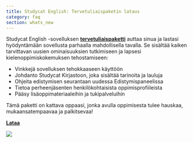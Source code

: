 ```yaml
---
title: Studycat English: Tervetuliaispaketin lataus
category: faq
section: whats_new
---
```

Studycat English -sovelluksen **[tervetuliaispaketti](https://res.cloudinary.com/dam8jh3m8/image/upload/v1731059311/docs/studycat-English-welcome-pack-en.pdf)** auttaa sinua ja lastasi hyödyntämään sovellusta parhaalla mahdollisella tavalla. Se sisältää kaiken tarvittavan uusien ominaisuuksien tutkimiseen ja lapsesi kielenoppimiskokemuksen tehostamiseen:


* Vinkkejä sovelluksen tehokkaaseen käyttöön
* Johdanto Studycat Kirjastoon, joka sisältää tarinoita ja lauluja
* Ohjeita edistymisen seurantaan uudessa Edistymispaneelissa
* Tietoa perheenjäsenten henkilökohtaisista oppimisprofiileista
* Pääsy lisäoppimateriaaleihin ja tukipalveluihin


Tämä paketti on kattava oppaasi, jonka avulla oppimisesta tulee hauskaa, mukaansatempaavaa ja palkitsevaa!


  
**[Lataa](https://res.cloudinary.com/dam8jh3m8/image/upload/v1731059311/docs/studycat-English-welcome-pack-en.pdf)**


![](https://help.studycat.com/hc/article_attachments/40379484098969)